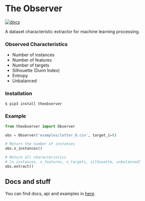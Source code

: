 # The Observer
[![docs](https://readthedocs.org/projects/theobserver/badge/?version=latest)](http://theobserver.readthedocs.io/en/latest/?badge=latest)

A dataset characteristic extractor for machine learning processing.

### Observed Characteristics
- Number of instances
- Number of features
- Number of targets
- Silhouette (Dunn Index)
- Entropy
- Unbalanced

### Installation
```bash
$ pip3 install theobserver
```

### Example
```python
from theobserver import Observer

obs = Observer('examples/letter_0.csv', target_i=0)

# Return the number of instances
obs.n_instances()

# Return all characteristics
# [n_instances, n_features, n_targets, silhouette, unbalanced]
obs.extract()
```

## Docs and stuff
You can find docs, api and examples in [here](http://theobserver.readthedocs.io/en/latest/).
